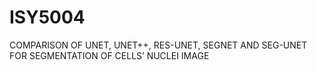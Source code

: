 # ISY5004
COMPARISON OF UNET, UNET++, RES-UNET, SEGNET AND SEG-UNET FOR SEGMENTATION OF CELLS’ NUCLEI IMAGE
